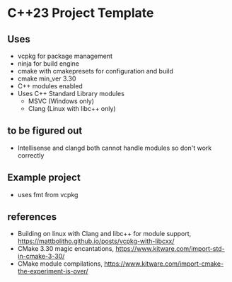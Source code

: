 # C++23 Project Template

## Uses
- vcpkg for package management
- ninja for build engine
- cmake with cmakepresets for configuration and build
- cmake min_ver 3.30
- C++ modules enabled
- Uses C++ Standard Library modules
  - MSVC (Windows only)
  - Clang (Linux with libc++ only)

## to be figured out
- Intellisense and clangd both cannot handle modules so don't work correctly

## Example project
- uses fmt from vcpkg

## references
- Building on linux with Clang and libc++ for module support, https://mattbolitho.github.io/posts/vcpkg-with-libcxx/
- CMake 3.30 magic encantations, https://www.kitware.com/import-std-in-cmake-3-30/
- CMake module compilations, https://www.kitware.com/import-cmake-the-experiment-is-over/

